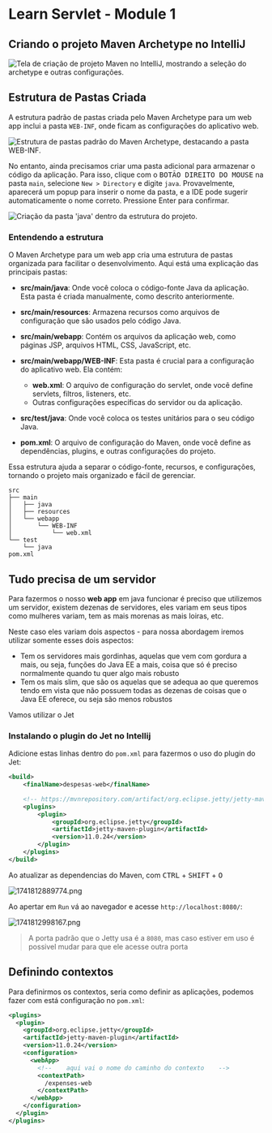 # Learn Servlet - Module 1

## Criando o projeto Maven Archetype no IntelliJ

![Tela de criação de projeto Maven no IntelliJ, mostrando a seleção do archetype e outras configurações.](1741808966839.png)

## Estrutura de Pastas Criada

A estrutura padrão de pastas criada pelo Maven Archetype para um web app inclui a pasta `WEB-INF`, onde ficam as configurações do aplicativo web.

![Estrutura de pastas padrão do Maven Archetype, destacando a pasta WEB-INF.](1741809783581.png)

No entanto, ainda precisamos criar uma pasta adicional para armazenar o código da aplicação. Para isso, clique com o <kbd>BOTÃO DIREITO DO MOUSE</kbd> na pasta `main`, selecione `New > Directory` e digite `java`. Provavelmente, aparecerá um popup para inserir o nome da pasta, e a IDE pode sugerir automaticamente o nome correto. Pressione Enter para confirmar.

![Criação da pasta 'java' dentro da estrutura do projeto.](1741809988176.png)

### Entendendo a estrutura

O Maven Archetype para um web app cria uma estrutura de pastas organizada para facilitar o desenvolvimento. Aqui está uma explicação das principais pastas:

- **src/main/java**: Onde você coloca o código-fonte Java da aplicação. Esta pasta é criada manualmente, como descrito anteriormente.

- **src/main/resources**: Armazena recursos como arquivos de configuração que são usados pelo código Java.

- **src/main/webapp**: Contém os arquivos da aplicação web, como páginas JSP, arquivos HTML, CSS, JavaScript, etc.

- **src/main/webapp/WEB-INF**: Esta pasta é crucial para a configuração do aplicativo web. Ela contém:
  - **web.xml**: O arquivo de configuração do servlet, onde você define servlets, filtros, listeners, etc.
  - Outras configurações específicas do servidor ou da aplicação.

- **src/test/java**: Onde você coloca os testes unitários para o seu código Java.

- **pom.xml**: O arquivo de configuração do Maven, onde você define as dependências, plugins, e outras configurações do projeto.

Essa estrutura ajuda a separar o código-fonte, recursos, e configurações, tornando o projeto mais organizado e fácil de gerenciar.

```
src
├── main
│   ├── java
│   ├── resources
│   └── webapp
│       └── WEB-INF
│           └── web.xml
└── test
    └── java
pom.xml
```

## Tudo precisa de um servidor

Para fazermos o nosso **web app** em java funcionar é preciso que utilizemos um servidor, existem dezenas de servidores, eles variam em seus tipos como mulheres variam, tem as mais morenas as mais loiras, etc.

Neste caso eles variam dois aspectos - para nossa abordagem iremos utilizar somente esses dois aspectos:

- Tem os servidores mais gordinhas, aquelas que vem com gordura a mais, ou seja, funções do Java EE a mais, coisa que só é preciso normalmente quando tu quer algo mais robusto
- Tem os mais slim, que são os aquelas que se adequa ao que queremos tendo em vista que não possuem todas as dezenas de coisas que o Java EE oferece, ou seja são menos robustos

Vamos utilizar o Jet

### Instalando o plugin do Jet no Intellij

Adicione estas linhas dentro do `pom.xml` para fazermos o uso do plugin do Jet:

```xml
<build>
    <finalName>despesas-web</finalName>

    <!-- https://mvnrepository.com/artifact/org.eclipse.jetty/jetty-maven-plugin -->
    <plugins>
        <plugin>
            <groupId>org.eclipse.jetty</groupId>
            <artifactId>jetty-maven-plugin</artifactId>
            <version>11.0.24</version>
        </plugin>
    </plugins>
</build>
```

Ao atualizar as dependencias do Maven, com <kbd>CTRL</kbd> + <kbd>SHIFT</kbd> + <kbd>O</kbd>

![1741812889774.png](1741812889774.png)

Ao apertar em `Run` vá ao navegador e acesse `http://localhost:8080/`:

![1741812998167.png](1741812998167.png)


> A porta padrão que o Jetty usa é a `8080`, mas caso estiver em uso é possivel mudar para que ele acesse outra porta

## Definindo contextos

Para definirmos os contextos, seria como definir as aplicações, podemos fazer com está configuração no `pom.xml`:

```xml
<plugins>
  <plugin>
    <groupId>org.eclipse.jetty</groupId>
    <artifactId>jetty-maven-plugin</artifactId>
    <version>11.0.24</version>
    <configuration>
      <webApp>
        <!--    aqui vai o nome do caminho do contexto    -->
        <contextPath>
          /expenses-web
        </contextPath>
      </webApp>
    </configuration>
  </plugin>
</plugins>
```